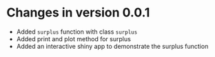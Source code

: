 # Changes in version 0.0.1

  * Added `surplus` function with class `surplus`
  * Added print and plot method for surplus
  * Added an interactive shiny app to demonstrate the surplus function
